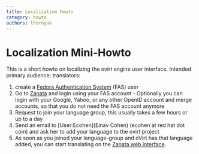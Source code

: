 ```yaml
---
title: Localization Howto
category: howto
authors: lhornyak
---
```


<!-- TODO: Content review -->

# Localization Mini-Howto

This is a short howto on localizing the ovirt engine user interface. Intended primary audience: translators:

1.  create a [Fedora Authentication System](https://admin.fedoraproject.org/accounts/) (FAS) user
2.  Go to [Zanata](https://translate.zanata.org/) and login using your FAS account - Optionally you can login with your Google, Yahoo, or any other OpenID account and merge accounts, so that you do not need the FAS account anymore
3.  Request to join your language group, this usually takes a few hours or up to a day
4.  Send an email to [User:Ecohen](Einav Cohen) (ecohen at red hat dot com) and ask her to add your language to the ovirt project
5.  As soon as you joined your language-group and oVirt has that language added, you can start translating on the [Zanata web interface](https://translate.zanata.org/zanata/project/view/ovirt).
